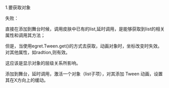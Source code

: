 1.要获取对象

失败：

直接在添加到舞台时候，调用皮肤中已有的list,延时调用，是能够获取到list的相关属性和调用其方法；

但是，当使用egret.Tween.get()的方式去获取，动画对象时，坐标改变时失效。对其他属性，如radtion,则有效。

这应该是显示对象的层级关系所影响。





添加到舞台，延时调用，激活一个对象（list子项），对其添加 Tween 动画，设置 其在X方向上的缓动。 